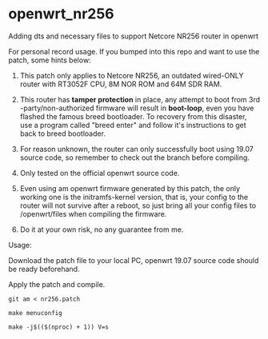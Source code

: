 # openwrt_nr256
Adding dts and necessary files to support Netcore NR256 router in openwrt

For personal record usage. If you bumped into this repo and want to use the patch, some hints below:

1. This patch only applies to Netcore NR256, an outdated wired-ONLY router with RT3052F CPU, 8M NOR ROM and 64M SDR RAM.
  
2. This router has **tamper protection** in place, any attempt to boot from 3rd -party/non-authorized firmware will result in **boot-loop**, even you have flashed the famous breed bootloader. To recovery from this disaster, use a program called "breed enter" and follow it's instructions to get back to breed bootloader.
  
3. For reason unknown, the router can only successfully boot using 19.07 source code, so remember to check out the branch before compiling.
  
4. Only tested on the official openwrt source code.
  
5. Even using am openwrt firmware generated by this patch, the only working one is the initramfs-kernel version, that is, your config to the router will not survive after a reboot, so just bring all your config files to /openwrt/files when compiling the firmware.
  
6. Do it at your own risk, no any guarantee from me.

Usage:

Download the patch file to your local PC, openwrt 19.07 source code should be ready beforehand.

Apply the patch and compile.

`git am < nr256.patch`

`make menuconfig`

`make -j$(($(nproc) + 1)) V=s`
